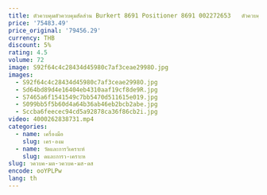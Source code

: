 ```yaml
---
title: ตัวควบคุมตัวควบคุมสัดส่วน Burkert 8691 Positioner 8691 002272653   ตัวควบคุม
price: '75483.49'
price_original: '79456.29'
currency: THB
discount: 5%
rating: 4.5
volume: 72
image: S92f64c4c28434d45980c7af3ceae2998O.jpg
images:
  - S92f64c4c28434d45980c7af3ceae2998O.jpg
  - Sd64bd89d4e16404eb4310aaf19cf8de9R.jpg
  - S7465a6f1541549c7bb5470d511615e019.jpg
  - S099bb5f5b60d4a64b36ab46eb2bcb2abe.jpg
  - Sccba6feecec94cd5a92878ca36f86cb2i.jpg
video: 4000262838731.mp4
categories:
  - name: เครื่องมือ
    slug: เคร-องม
  - name: วัดและการวิเคราะห์
    slug: ดและการว-เคราะห
slug: วควบค-มต-วควบค-มส-ดส
encode: ooYPLPw
lang: th
---
```

  